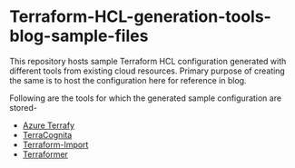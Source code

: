 # Terraform-HCL-generation-tools-blog-sample-files

This repository hosts sample Terraform HCL configuration generated with different tools from existing cloud resources. Primary purpose of creating the same is to host the configuration here for reference in blog.

Following are the tools for which the generated sample configuration are stored-
- [Azure Terrafy](https://github.com/infracloudio/Terraform-HCL-generation-tools-blog-sample-files/tree/main/azure-terrafy)
- [TerraCognita](https://github.com/infracloudio/Terraform-HCL-generation-tools-blog-sample-files/tree/main/terracognita)
- [Terraform-Import](https://github.com/infracloudio/Terraform-HCL-generation-tools-blog-sample-files/tree/main/terraform-import)
- [Terraformer](https://github.com/infracloudio/Terraform-HCL-generation-tools-blog-sample-files/tree/main/terraformer)